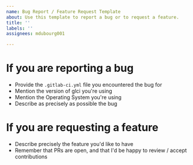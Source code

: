 ```yaml
---
name: Bug Report / Feature Request Template
about: Use this template to report a bug or to request a feature.
title: ''
labels: ''
assignees: mdubourg001

---
```


# If you are reporting a bug

- Provide the `.gitlab-ci.yml` file you encountered the bug for
- Mention the version of glci you're using
- Mention the Operating System you're using
- Describe as precisely as possible the bug

# If you are requesting a feature

- Describe precisely the feature you'd like to have
- Remember that PRs are open, and that I'd be happy to review / accept contributions
